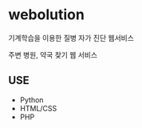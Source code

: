 # webolution


 기계학습을 이용한 질병 자가 진단 웹서비스

주변 병원, 약국 찾기 웹 서비스  

## USE  
- Python
- HTML/CSS
- PHP



